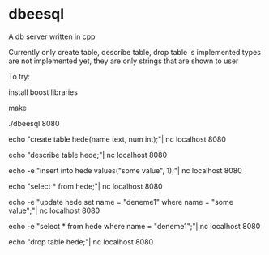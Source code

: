 dbeesql
=======

A db server written in cpp

Currently only create table, describe table, drop table is implemented
types are not implemented yet, they are only strings that are shown to user

To try:

install boost libraries

make

./dbeesql 8080

echo "create table hede(name text, num int);"| nc localhost 8080

echo "describe table hede;"| nc localhost 8080

echo -e "insert into hede values(\"some value\", 1);"| nc localhost 8080

echo "select * from hede;"| nc localhost 8080

echo -e "update hede set name = \"deneme1\" where name = \"some value\";"| nc localhost 8080

echo -e "select * from hede where name = \"deneme1\";"| nc localhost 8080

echo "drop table hede;"| nc localhost 8080

